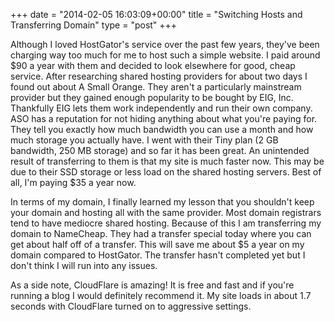+++
date = "2014-02-05 16:03:09+00:00"
title = "Switching Hosts and Transferring Domain"
type = "post"
+++

Although I loved HostGator's service over the past few years, they've been charging way too much for me to host such a simple website. I paid around $90 a year with them and decided to look elsewhere for good, cheap service. <!--more-->After researching shared hosting providers for about two days I found out about A Small Orange. They aren't a particularly mainstream provider but they gained enough popularity to be bought by EIG, Inc. Thankfully EIG lets them work independently and run their own company. ASO has a reputation for not hiding anything about what you're paying for. They tell you exactly how much bandwidth you can use a month and how much storage you actually have. I went with their Tiny plan (2 GB bandwidth, 250 MB storage) and so far it has been great. An unintended result of transferring to them is that my site is much faster now. This may be due to their SSD storage or less load on the shared hosting servers. Best of all, I'm paying $35 a year now.

In terms of my domain, I finally learned my lesson that you shouldn't keep your domain and hosting all with the same provider. Most domain registrars tend to have mediocre shared hosting. Because of this I am transferring my domain to NameCheap. They had a transfer special today where you can get about half off of a transfer. This will save me about $5 a year on my domain compared to HostGator. The transfer hasn't completed yet but I don't think I will run into any issues.

As a side note, CloudFlare is amazing! It is free and fast and if you're running a blog I would definitely recommend it. My site loads in about 1.7 seconds with CloudFlare turned on to aggressive settings.
